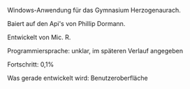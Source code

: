 Windows-Anwendung für das Gymnasium Herzogenaurach.

Baiert auf den Api's von Phillip Dormann.

Entwickelt von Mic. R.

Programmiersprache: unklar, im späteren Verlauf angegeben

Fortschritt: 0,1%

Was gerade entwickelt wird: Benutzeroberfläche
